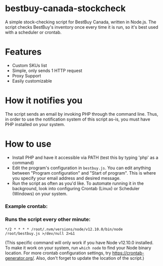 # bestbuy-canada-stockcheck
A simple stock-checking script for BestBuy Canada, written in Node.js.
The script checks BestBuy's inventory once every time it is run, so it's best used with a scheduler or crontab.

# Features
- Custom SKUs list
- Simple, only sends 1 HTTP request
- Proxy Support
- Easily customizable

# How it notifies you
The script sends an email by invoking PHP through the command line. Thus, in order to use the notification system of this script as-is, you must have PHP installed on your system.

# How to use
- Install PHP and have it accessible via PATH (test this by typing 'php' as a command)
- Edit the program's configuration in `bestbuy.js`. You can edit anything between "Program configuration" and "Start of program". This is where you specify your email address and desired message.
- Run the script as often as you'd like. To automate running it in the background, look into configuring Crontab (Linux) or Scheduler (Windows) on your system.

### Example crontab:
### Runs the script every other minute:
`*/2 * * * * /root/.nvm/versions/node/v12.10.0/bin/node /root/bestbuy.js >/dev/null 2>&1`

(This specific command will only work if you have Node v12.10.0 installed. To make it work on your system, run `which node` to find your Node binary location. For more crontab configuration settings, try https://crontab-generator.org/. Also, don't forget to update the location of the script.)
